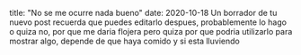title: "No se me ocurre nada bueno"
date: 2020-10-18
Un borrador de tu nuevo post recuerda que puedes editarlo despues, probablemente lo hago o quiza no, por que me daria flojera pero quiza por que podria utilizarlo para mostrar algo, depende de que haya comido y si esta lluviendo
